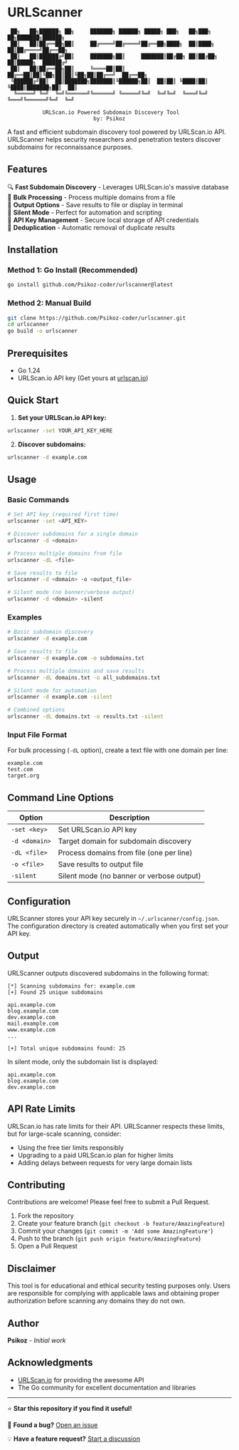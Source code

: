 # URLScanner

```
 ██╗   ██╗██████╗ ██╗     ███████╗ ██████╗ █████╗ ███╗   ██╗███╗   ██╗███████╗██████╗ 
 ██║   ██║██╔══██╗██║     ██╔════╝██╔════╝██╔══██╗████╗  ██║████╗  ██║██╔════╝██╔══██╗
 ██║   ██║██████╔╝██║     ███████╗██║     ███████║██╔██╗ ██║██╔██╗ ██║█████╗  ██████╔╝
 ██║   ██║██╔══██╗██║     ╚════██║██║     ██╔══██║██║╚██╗██║██║╚██╗██║██╔══╝  ██╔══██╗
 ╚██████╔╝██║  ██║███████╗███████║╚██████╗██║  ██║██║ ╚████║██║ ╚████║███████╗██║  ██║
  ╚═════╝ ╚═╝  ╚═╝╚══════╝╚══════╝ ╚═════╝╚═╝  ╚═╝╚═╝  ╚═══╝╚═╝  ╚═══╝╚══════╝╚═╝  ╚═╝

           URLScan.io Powered Subdomain Discovery Tool
                           by: Psikoz
```

A fast and efficient subdomain discovery tool powered by URLScan.io API. URLScanner helps security researchers and penetration testers discover subdomains for reconnaissance purposes.

## Features

🔍 **Fast Subdomain Discovery** - Leverages URLScan.io's massive database  
📁 **Bulk Processing** - Process multiple domains from a file  
💾 **Output Options** - Save results to file or display in terminal  
🤫 **Silent Mode** - Perfect for automation and scripting  
🔑 **API Key Management** - Secure local storage of API credentials  
🎯 **Deduplication** - Automatic removal of duplicate results  

## Installation

### Method 1: Go Install (Recommended)
```bash
go install github.com/Psikoz-coder/urlscanner@latest
```

### Method 2: Manual Build
```bash
git clone https://github.com/Psikoz-coder/urlscanner.git
cd urlscanner
go build -o urlscanner
```

## Prerequisites

- Go 1.24
- URLScan.io API key (Get yours at [urlscan.io](https://urlscan.io/))

## Quick Start

1. **Set your URLScan.io API key:**
```bash
urlscanner -set YOUR_API_KEY_HERE
```

2. **Discover subdomains:**
```bash
urlscanner -d example.com
```

## Usage

### Basic Commands

```bash
# Set API key (required first time)
urlscanner -set <API_KEY>

# Discover subdomains for a single domain
urlscanner -d <domain>

# Process multiple domains from file
urlscanner -dL <file>

# Save results to file
urlscanner -d <domain> -o <output_file>

# Silent mode (no banner/verbose output)
urlscanner -d <domain> -silent
```

### Examples

```bash
# Basic subdomain discovery
urlscanner -d example.com

# Save results to file
urlscanner -d example.com -o subdomains.txt

# Process multiple domains and save results
urlscanner -dL domains.txt -o all_subdomains.txt

# Silent mode for automation
urlscanner -d example.com -silent

# Combined options
urlscanner -dL domains.txt -o results.txt -silent
```

### Input File Format

For bulk processing (`-dL` option), create a text file with one domain per line:

```
example.com
test.com
target.org
```

## Command Line Options

| Option | Description |
|--------|-------------|
| `-set <key>` | Set URLScan.io API key |
| `-d <domain>` | Target domain for subdomain discovery |
| `-dL <file>` | Process domains from file (one per line) |
| `-o <file>` | Save results to output file |
| `-silent` | Silent mode (no banner or verbose output) |

## Configuration

URLScanner stores your API key securely in `~/.urlscanner/config.json`. The configuration directory is created automatically when you first set your API key.

## Output

URLScanner outputs discovered subdomains in the following format:

```
[*] Scanning subdomains for: example.com
[+] Found 25 unique subdomains

api.example.com
blog.example.com
dev.example.com
mail.example.com
www.example.com
...

[+] Total unique subdomains found: 25
```

In silent mode, only the subdomain list is displayed:
```
api.example.com
blog.example.com
dev.example.com
```

## API Rate Limits

URLScan.io has rate limits for their API. URLScanner respects these limits, but for large-scale scanning, consider:

- Using the free tier limits responsibly
- Upgrading to a paid URLScan.io plan for higher limits
- Adding delays between requests for very large domain lists

## Contributing

Contributions are welcome! Please feel free to submit a Pull Request.

1. Fork the repository
2. Create your feature branch (`git checkout -b feature/AmazingFeature`)
3. Commit your changes (`git commit -m 'Add some AmazingFeature'`)
4. Push to the branch (`git push origin feature/AmazingFeature`)
5. Open a Pull Request

## Disclaimer

This tool is for educational and ethical security testing purposes only. Users are responsible for complying with applicable laws and obtaining proper authorization before scanning any domains they do not own.


## Author

**Psikoz** - *Initial work*

## Acknowledgments

- [URLScan.io](https://urlscan.io/) for providing the awesome API
- The Go community for excellent documentation and libraries

---

⭐ **Star this repository if you find it useful!**

🐛 **Found a bug?** [Open an issue](https://github.com/Psikoz-coder/urlscanner/issues)

💡 **Have a feature request?** [Start a discussion](https://github.com/Psikoz-coder/urlscanner/discussions)
